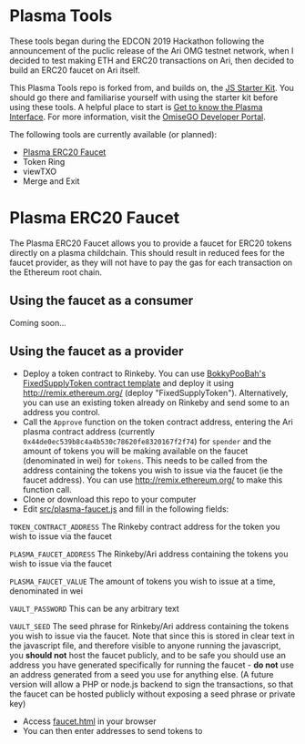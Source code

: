 # Plasma Tools

These tools began during the EDCON 2019 Hackathon following the announcement of the puclic release of the Ari OMG testnet network, when I decided to test making ETH and ERC20 transactions on Ari, then decided to build an ERC20 faucet on Ari itself.

This Plasma Tools repo is forked from, and builds on, the [JS Starter Kit](https://github.com/omisego/js-starter-kit). You should go there and familiarise yourself with using the starter kit before using these tools. A helpful place to start is [Get to know the Plasma Interface](https://github.com/omisego/dev-portal/blob/master/guides/plasma_interface_from_browser.md). For more information, visit the [OmiseGO Developer Portal](https://developer.omisego.co/).

The following tools are currently available (or planned):

* [Plasma ERC20 Faucet](#plasma-erc20-faucet)
* Token Ring
* viewTXO
* Merge and Exit

# Plasma ERC20 Faucet

The Plasma ERC20 Faucet allows you to provide a faucet for ERC20 tokens directly on a plasma childchain. This should result in reduced fees for the faucet provider, as they will not have to pay the gas for each transaction on the Ethereum root chain.

## Using the faucet as a consumer

Coming soon...

## Using the faucet as a provider

* Deploy a token contract to Rinkeby. You can use [BokkyPooBah's FixedSupplyToken contract template](https://github.com/bokkypoobah/Tokens/blob/master/contracts/FixedSupplyToken.sol) and deploy it using http://remix.ethereum.org/ (deploy "FixedSupplyToken"). Alternatively, you can use an existing token already on Rinkeby and send some to an address you control.
* Call the `Approve` function on the token contract address, entering the Ari plasma contract address (currently `0x44de0ec539b8c4a4b530c78620fe8320167f2f74`) for `spender` and the amount of tokens you will be making available on the faucet (denominated in wei) for `tokens`. This needs to be called from the address containing the tokens you wish to issue via the faucet (ie the faucet address). You can use http://remix.ethereum.org/ to make this function call.
* Clone or download this repo to your computer
* Edit [src/plasma-faucet.js](src/plasma-faucet.js) and fill in the following fields:

`TOKEN_CONTRACT_ADDRESS` The Rinkeby contract address for the token you wish to issue via the faucet

`PLASMA_FAUCET_ADDRESS` The Rinkeby/Ari address containing the tokens you wish to issue via the faucet

`PLASMA_FAUCET_VALUE` The amount of tokens you wish to issue at a time, denominated in wei

`VAULT_PASSWORD` This can be any arbitrary text

`VAULT_SEED` The seed phrase for Rinkeby/Ari address containing the tokens you wish to issue via the faucet. Note that since this is stored in clear text in the javascript file, and therefore visible to anyone running the javascript, you **should not** host the faucet publicly, and to be safe you should use an address you have generated specifically for running the faucet - **do not** use an address generated from a seed you use for anything else. (A future version will allow a PHP or node.js backend to sign the transactions, so that the faucet can be hosted publicly without exposing a seed phrase or private key)

* Access [faucet.html](faucet.html) in your browser
* You can then enter addresses to send tokens to

